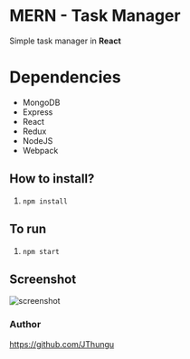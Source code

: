 # MERN - Task Manager

Simple task manager in **React**

# Dependencies

- MongoDB
- Express
- React
- Redux
- NodeJS
- Webpack

## How to install?

1) `npm install`

## To run

1) `npm start`

## Screenshot

![screenshot](https://github.com/JThungu/My_Task_Manager/master/src/public/img/print.png)

### Author

https://github.com/JThungu

